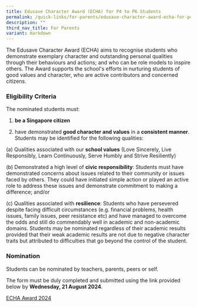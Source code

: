 ```yaml
---
title: Edusave Character Award (ECHA) for P4 to P6 Students
permalink: /quick-links/for-parents/edusave-character-award-echa-for-p4-to-p6-students/
description: ""
third_nav_title: For Parents
variant: markdown
---
```

The Edusave Character Award (ECHA) aims to recognise students who demonstrate exemplary character and outstanding personal qualities through their behaviours and actions; and who can be role models to inspire others. The Award supports the school's efforts in nurturing students of good values and character, who are active contributors and concerned citizens.

  

### Eligibility Criteria

The nominated students must:   

  
1. **be a Singapore citizen**

2. have demonstrated **good character and values** in a **consistent manner**. Students may be identified for the following qualities:

  
(a) Qualities associated with our **school values** (Love Sincerely, Live Responsibly, Learn Continuously, Serve Humbly and Strive Resiliently)

  
(b) Demonstrated a high level of **civic responsibility**: Students must have demonstrated concerns about issues related to their community or issues faced by others. They could have initiated simple action or played an active role to address these issues and demonstrate commitment to making a difference; and/or

  
(c) Qualities associated with **resilience**: Students who have persevered despite facing difficult circumstances (e.g. financial problems, health issues, family issues, peer resistance etc) and have managed to overcome the odds and still do commendably well in academic and non-academic domains. Students may be nominated regardless of their academic results provided that their weak academic results are not due to negative character traits but attributed to difficulties that go beyond the control of the student.

### Nomination

  
Students can be nominated by teachers, parents, peers or self. 

The form must be duly completed and submitted using the link provided below by **Wednesday, 21 August 2024**.  

[ECHA Award 2024](https://go.gov.sg/shpsecha2024)